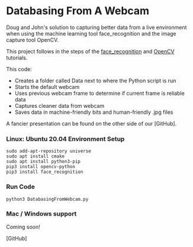 # Databasing From A Webcam

Doug and John's solution to capturing better data from a live environment
when using the machine learning tool face_recognition and the image capture tool OpenCV.

This project follows in the steps of the  [face_recognition] and [OpenCV] tutorials.

This code:
* Creates a folder called Data next to where the Python script is run
* Starts the default webcam
* Uses previous webcam frame to determine if current frame is reliable data
* Captures cleaner data from webcam
* Saves data in machine-friendly bits and human-friendly .jpg files


A fancier presentation can be found on the other side of our [GitHub].

### Linux: Ubuntu 20.04 Environment Setup
```
sudo add-apt-repository universe
sudo apt install cmake
sudo apt install python3-pip
pip3 install opencv-python
pip3 install face_recognition
```

### Run Code
```
python3 DatabasingFromWebcam.py
```

### Mac / Windows support

Coming soon!

   [face_recognition]: <https://github.com/ageitgey/face_recognition>
   [OpenCV]: <https://opencv-python-tutroals.readthedocs.io/en/latest/py_tutorials/py_tutorials.html>
   [GitHub]